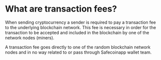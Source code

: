 # What are transaction fees?

When sending cryptocurrency a sender is required to pay a transaction fee to the underlying blockchain network. This fee is necessary in order for the transaction to be accepted and included in the blockchain by one of the network nodes (miners).

A transaction fee goes directly to one of the random blockchain network nodes and in no way related to or pass through Safecoinapp wallet team.